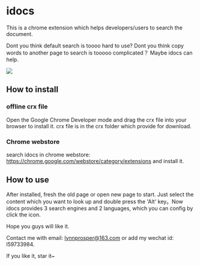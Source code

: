 # idocs
This is a chrome extension which helps developers/users to search the document.

Dont you think default search is toooo hard to use?
Dont you think copy words to another page to search is tooooo complicated？
Maybe idocs can help.

![](https://user-gold-cdn.xitu.io/2019/1/2/1680e5968dc1a32b)
## How to install
### offline crx file
Open the Google Chrome Developer mode and drag the crx file into your browser to install it.
crx file is in the crx folder which provide for download.

### Chrome webstore
search idocs in chrome webstore: https://chrome.google.com/webstore/category/extensions and install it.

## How to use
After installed, fresh the old page or open new page to start.
Just select the content which you want to look up and double press the 'Alt' key。Now idocs provides 3 search engines and 2 languages, which you can config by click the icon.

Hope you guys will like it.

Contact me with email: lynnprosper@163.com or add my wechat id: l59733984.

If you like it, star it~
